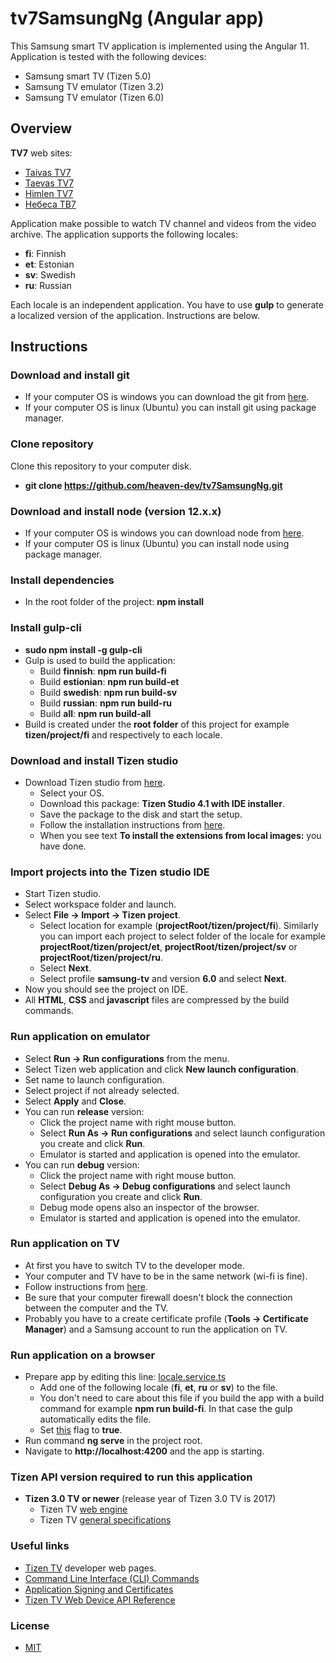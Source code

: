 # tv7SamsungNg (Angular app)

This Samsung smart TV application is implemented using the Angular 11. Application is tested with the following devices:
  - Samsung smart TV (Tizen 5.0)
  - Samsung TV emulator (Tizen 3.2)
  - Samsung TV emulator (Tizen 6.0)

## Overview

__TV7__ web sites:
  - [Taivas TV7](https://www.tv7.fi/)
  - [Taevas TV7](https://www.tv7.ee/)
  - [Himlen TV7](https://www.himlentv7.se/)
  - [Небеса ТВ7](https://www.nebesatv7.com/)

Application make possible to watch TV channel and videos from the video archive. The application supports the following locales:
  - __fi__: Finnish
  - __et__: Estonian
  - __sv__: Swedish
  - __ru__: Russian

Each locale is an independent application. You have to use __gulp__ to generate a localized version of the application. Instructions are below.

## Instructions

### Download and install git
  - If your computer OS is windows you can download the git from [here](https://git-scm.com/download/win).
  - If your computer OS is linux (Ubuntu) you can install git using package manager.

### Clone repository
Clone this repository to your computer disk.
  - __git clone https://github.com/heaven-dev/tv7SamsungNg.git__

### Download and install node (version 12.x.x)
  - If your computer OS is windows you can download node from [here](https://nodejs.org/en/download/).
  - If your computer OS is linux (Ubuntu) you can install node using package manager.

### Install dependencies
  - In the root folder of the project: __npm install__

### Install gulp-cli
  - __sudo npm install -g gulp-cli__
  - Gulp is used to build the application:
    - Build __finnish__: __npm run build-fi__
    - Build __estionian__: __npm run build-et__
    - Build __swedish__: __npm run build-sv__
    - Build __russian__: __npm run build-ru__
    - Build __all__: __npm run build-all__
  - Build is created under the __root folder__ of this project for example __tizen/project/fi__ and respectively to each locale.
      
### Download and install Tizen studio
  - Download Tizen studio from [here](https://developer.tizen.org/development/tizen-studio/download).
    - Select your OS.
    - Download this package: __Tizen Studio 4.1 with IDE installer__.
    - Save the package to the disk and start the setup.
    - Follow the installation instructions from [here](https://developer.samsung.com/smarttv/develop/getting-started/setting-up-sdk/installing-tv-sdk.html).
    - When you see text __To install the extensions from local images:__ you have done.

### Import projects into the Tizen studio IDE
  - Start Tizen studio.
  - Select workspace folder and launch.
  - Select __File -> Import -> Tizen project__.
    - Select location for example (__projectRoot/tizen/project/fi__). Similarly you can import each project to select folder of the locale for example __projectRoot/tizen/project/et__, __projectRoot/tizen/project/sv__ or __projectRoot/tizen/project/ru__.
    - Select __Next__.
    - Select profile __samsung-tv__ and version __6.0__ and select __Next__.
  - Now you should see the project on IDE.
  - All __HTML__, __CSS__ and __javascript__ files are compressed by the build commands.

### Run application on emulator
  - Select __Run -> Run configurations__ from the menu.
  - Select Tizen web application and click __New launch configuration__.
  - Set name to launch configuration.
  - Select project if not already selected.
  - Select __Apply__ and __Close__.
  - You can run __release__ version:
    - Click the project name with right mouse button.
    - Select __Run As -> Run configurations__ and select launch configuration you create and click __Run__.
    - Emulator is started and application is opened into the emulator.
  - You can run __debug__ version:
    - Click the project name with right mouse button.
    - Select __Debug As -> Debug configurations__ and select launch configuration you create and click __Run__.
    - Debug mode opens also an inspector of the browser.
    - Emulator is started and application is opened into the emulator.

### Run application on TV
  - At first you have to switch TV to the developer mode.
  - Your computer and TV have to be in the same network (wi-fi is fine).
  - Follow instructions from [here](https://developer.samsung.com/smarttv/develop/getting-started/using-sdk/tv-device.html).
  - Be sure that your computer firewall doesn't block the connection between the computer and the TV.
  - Probably you have to a create certificate profile (__Tools -> Certificate Manager__) and a Samsung account to run the application on TV.

### Run application on a browser
  - Prepare app by editing this line: [locale.service.ts](https://github.com/heaven-dev/tv7SamsungNg/blob/master/src/app/servives/locale.service.ts#L7)
    - Add one of the following locale (__fi__, __et__, __ru__ or __sv__) to the file.
    - You don't need to care about this file if you build the app with a build command for example __npm run build-fi__. In that case the gulp automatically edits the file.
    - Set [this](https://github.com/heaven-dev/tv7SamsungNg/blob/master/src/app/helpers/constants.js#L1) flag to __true__.
  - Run command __ng serve__ in the project root.
  - Navigate to __http://localhost:4200__ and the app is starting.

### Tizen API version required to run this application 
  - __Tizen 3.0 TV or newer__ (release year of Tizen 3.0 TV is 2017)
    - Tizen TV [web engine](https://developer.samsung.com/smarttv/develop/specifications/web-engine-specifications.html)
    - Tizen TV [general specifications](https://developer.samsung.com/smarttv/develop/specifications/general-specifications.html)

### Useful links
  - [Tizen TV](https://developer.tizen.org/tizen/tv) developer web pages.
  - [Command Line Interface (CLI) Commands](https://developer.tizen.org/development/tizen-studio/web-tools/cli)
  - [Application Signing and Certificates](https://docs.tizen.org/application/web/tutorials/sign-certificate/)
  - [Tizen TV Web Device API Reference](https://docs.tizen.org/application/web/api/latest/device_api/tv/index.html)

### License
 - [MIT](https://github.com/heaven-dev/tv7SamsungNg/blob/master/LICENSE.md)
